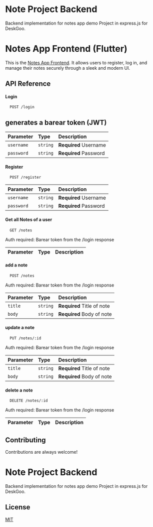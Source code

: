
# Note Project Backend

Backend implementation for notes app demo Project in express.js for DeskGoo.

# Notes App Frontend (Flutter)

This is the [Notes App Frontend](https://github.com/NepMods/notes-app). It allows users to register, log in, and manage their notes securely through a sleek and modern UI.


## API Reference

#### Login

```http
  POST /login
```
## generates a barear token (JWT)

| Parameter | Type     | Description                |
| :-------- | :------- | :------------------------- |
| `username` | `string` | **Required** Username |
| `password` | `string` | **Required** Password |


#### Register

```http
  POST /register
```

| Parameter | Type     | Description                |
| :-------- | :------- | :------------------------- |
| `username` | `string` | **Required** Username |
| `password` | `string` | **Required** Password |

#### Get all Notes of a user

```http
  GET /notes
```
Auth required: Barear token from the /login response

| Parameter | Type     | Description                       |
| :-------- | :------- | :-------------------------------- |


#### add a note

```http
  POST /notes
```
Auth required: Barear token from the /login response

| Parameter | Type     | Description                |
| :-------- | :------- | :------------------------- |
| `title` | `string` | **Required** Title of note |
| `body` | `string` | **Required** Body of note |

#### update a note

```http
  PUT /notes/:id
```
Auth required: Barear token from the /login response

| Parameter | Type     | Description                |
| :-------- | :------- | :------------------------- |
| `title` | `string` | **Required** Title of note |
| `body` | `string` | **Required** Body of note |

#### delete a note

```http
  DELETE /notes/:id
```
Auth required: Barear token from the /login response

| Parameter | Type     | Description                |
| :-------- | :------- | :------------------------- |


## Contributing

Contributions are always welcome!



# Note Project Backend

Backend implementation for notes app demo Project in express.js for DeskGoo.


## License

[MIT](https://choosealicense.com/licenses/mit/)

